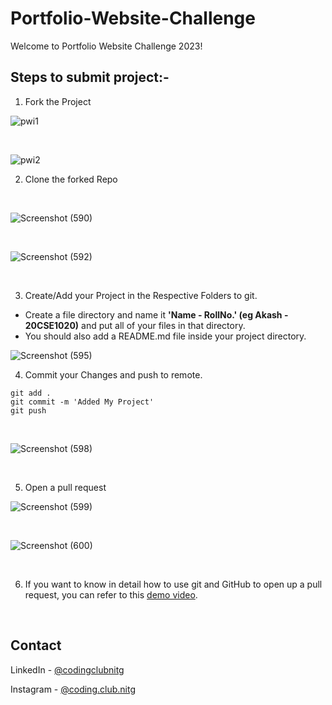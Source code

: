 # Portfolio-Website-Challenge

Welcome to Portfolio Website Challenge 2023!

## Steps to submit project:-

1) Fork the Project

![pwi1](https://github.com/Coding-Club-NIT-Goa/Portfolio-Website-Challenge-Summer-2023/assets/124026034/1a8df0fb-2d9b-4eb0-bdbf-96e8e182bbda)


&nbsp;


![pwi2](https://github.com/Coding-Club-NIT-Goa/Portfolio-Website-Challenge-Summer-2023/assets/124026034/72fe14f0-1ddc-4ddb-80f6-b0c483d65a34)



2) Clone the forked Repo

&nbsp;

![Screenshot (590)](https://github.com/Coding-Club-NIT-Goa/Portfolio-Website-Challenge-Summer-2023/assets/124026034/cf35fb79-6b3e-4b5d-b6be-0d239ef107d6)


&nbsp;


![Screenshot (592)](https://github.com/Coding-Club-NIT-Goa/Portfolio-Website-Challenge-Summer-2023/assets/124026034/24e99f35-22ac-40cb-bd54-c265ac763ca9)

&nbsp;


3) Create/Add your Project in the Respective Folders to git.
* Create a file directory and name it **'Name - RollNo.' (eg Akash - 20CSE1020)** and put all of your files in that directory.
* You should also add a README.md file inside your project directory.


![Screenshot (595)](https://github.com/Coding-Club-NIT-Goa/Portfolio-Website-Challenge-Summer-2023/assets/124026034/83eb8169-5263-498c-b7f9-ce5415dcc7e9)


  
4) Commit your Changes and push to remote.

```
git add .
git commit -m 'Added My Project'
git push
```

&nbsp;

![Screenshot (598)](https://github.com/Coding-Club-NIT-Goa/Portfolio-Website-Challenge-Summer-2023/assets/124026034/687dae23-05b1-4fb0-945a-56ec6f1cdc8c)

&nbsp;

5) Open a pull request

![Screenshot (599)](https://github.com/Coding-Club-NIT-Goa/Portfolio-Website-Challenge-Summer-2023/assets/124026034/cc13517a-bdc6-4bb1-b090-c733f1cd7998)

&nbsp;

![Screenshot (600)](https://github.com/Coding-Club-NIT-Goa/Portfolio-Website-Challenge-Summer-2023/assets/124026034/b5073311-da77-45ef-abce-edbd083d8d55)

&nbsp;

6) If you want to know in detail how to use git and GitHub to open up a pull request, you can refer to this [demo video](https://youtu.be/IGjyun3FiGw).

&nbsp;

## Contact

LinkedIn - [@codingclubnitg](https://www.linkedin.com/company/codingclubnitg/)

Instagram - [@coding.club.nitg](https://instagram.com/coding.club.nitg?igshid=MzRlODBiNWFlZA==)
   
